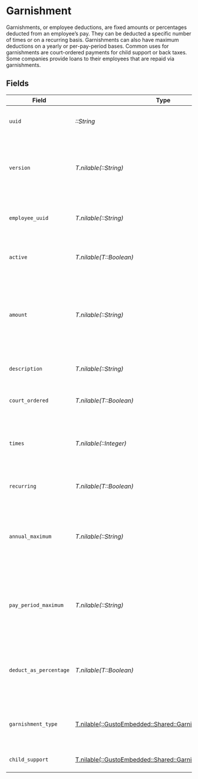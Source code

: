 # Garnishment

Garnishments, or employee deductions, are fixed amounts or percentages deducted from an employee’s pay. They can be deducted a specific number of times or on a recurring basis. Garnishments can also have maximum deductions on a yearly or per-pay-period bases. Common uses for garnishments are court-ordered payments for child support or back taxes. Some companies provide loans to their employees that are repaid via garnishments.


## Fields

| Field                                                                                                                                                             | Type                                                                                                                                                              | Required                                                                                                                                                          | Description                                                                                                                                                       |
| ----------------------------------------------------------------------------------------------------------------------------------------------------------------- | ----------------------------------------------------------------------------------------------------------------------------------------------------------------- | ----------------------------------------------------------------------------------------------------------------------------------------------------------------- | ----------------------------------------------------------------------------------------------------------------------------------------------------------------- |
| `uuid`                                                                                                                                                            | *::String*                                                                                                                                                        | :heavy_check_mark:                                                                                                                                                | The UUID of the garnishment in Gusto.                                                                                                                             |
| `version`                                                                                                                                                         | *T.nilable(::String)*                                                                                                                                             | :heavy_minus_sign:                                                                                                                                                | The current version of the object. See the [versioning guide](https://docs.gusto.com/embedded-payroll/docs/idempotency) for information on how to use this field. |
| `employee_uuid`                                                                                                                                                   | *T.nilable(::String)*                                                                                                                                             | :heavy_minus_sign:                                                                                                                                                | The UUID of the employee to which this garnishment belongs.                                                                                                       |
| `active`                                                                                                                                                          | *T.nilable(T::Boolean)*                                                                                                                                           | :heavy_minus_sign:                                                                                                                                                | Whether or not this garnishment is currently active.                                                                                                              |
| `amount`                                                                                                                                                          | *T.nilable(::String)*                                                                                                                                             | :heavy_minus_sign:                                                                                                                                                | The amount of the garnishment. Either a percentage or a fixed dollar amount. Represented as a float, e.g. "8.00".                                                 |
| `description`                                                                                                                                                     | *T.nilable(::String)*                                                                                                                                             | :heavy_minus_sign:                                                                                                                                                | The description of the garnishment.                                                                                                                               |
| `court_ordered`                                                                                                                                                   | *T.nilable(T::Boolean)*                                                                                                                                           | :heavy_minus_sign:                                                                                                                                                | Whether the garnishment is court ordered.                                                                                                                         |
| `times`                                                                                                                                                           | *T.nilable(::Integer)*                                                                                                                                            | :heavy_minus_sign:                                                                                                                                                | The number of times to apply the garnishment. Ignored if recurring is true.                                                                                       |
| `recurring`                                                                                                                                                       | *T.nilable(T::Boolean)*                                                                                                                                           | :heavy_minus_sign:                                                                                                                                                | Whether the garnishment should recur indefinitely.                                                                                                                |
| `annual_maximum`                                                                                                                                                  | *T.nilable(::String)*                                                                                                                                             | :heavy_minus_sign:                                                                                                                                                | The maximum deduction per annum. A null value indicates no maximum. Represented as a float, e.g. "200.00".                                                        |
| `pay_period_maximum`                                                                                                                                              | *T.nilable(::String)*                                                                                                                                             | :heavy_minus_sign:                                                                                                                                                | The maximum deduction per pay period. A null value indicates no maximum. Represented as a float, e.g. "16.00".                                                    |
| `deduct_as_percentage`                                                                                                                                            | *T.nilable(T::Boolean)*                                                                                                                                           | :heavy_minus_sign:                                                                                                                                                | Whether the amount should be treated as a percentage to be deducted per pay period.                                                                               |
| `garnishment_type`                                                                                                                                                | [T.nilable(::GustoEmbedded::Shared::GarnishmentType)](../../models/shared/garnishmenttype.md)                                                                     | :heavy_minus_sign:                                                                                                                                                | The specific type of garnishment for court ordered garnishments.                                                                                                  |
| `child_support`                                                                                                                                                   | [T.nilable(::GustoEmbedded::Shared::GarnishmentChildSupport)](../../models/shared/garnishmentchildsupport.md)                                                     | :heavy_minus_sign:                                                                                                                                                | Additional child support order details                                                                                                                            |